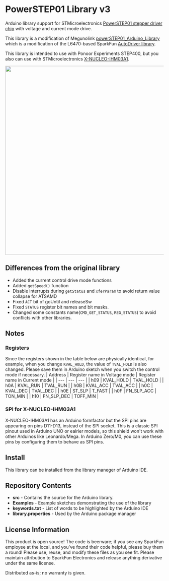 PowerSTEP01 Library v3
==========
Arduino library support for STMicroelectronics [PowerSTEP01 stepper driver chip](https://www.st.com/en/motor-drivers/powerstep01.html) with voltage and current mode drive.

This library is a modification of Megunolink [powerSTEP01_Arduino_Library](https://github.com/Megunolink/powerSTEP01_Arduino_Library) which is a modification of the L6470-based SparkFun [AutoDriver library](https://github.com/sparkfun/SparkFun_AutoDriver_Arduino_Library).

This library is intended to use with Ponoor Experiments STEP400, but you also can use with STMicroelectronics [X-NUCLEO-IHM03A1](https://www.st.com/en/ecosystems/x-nucleo-ihm03a1.html).

<img src="http://ponoor.com/manage/wp-content/uploads/2020/10/IMG_3852-e1603244987895.jpg" width="600" />

Differences from the original library
-------------------
- Added the current control drive mode functions
- Added `getSpeed()` function
- Disable interrupts during `getStatus` and `xferParam` to avoid return value collapse for ATSAMD
- Fixed `ACT` bit of goUntil and releaseSw
- Fixed `STATUS` register bit names and bit masks.
- Changed some constants name(`CMD_GET_STATUS`, `REG_STATUS`) to avoid conflicts with other libraries.

Notes
-------------------

### Registers
Since the registers shown in the table below are physically identical, for example, when you change `KVAL_HOLD`, the value of `TVAL_HOLD` is also changed. Please save them in Arduino sketch when you switch the control mode if necessary.
| Address | Register name in Voltage mode | Register name in Current mode |
| --- | --- | --- |
| h09 | KVAL_HOLD | TVAL_HOLD |
| h0A | KVAL_RUN | TVAL_RUN |
| h0B | KVAL_ACC | TVAL_ACC |
| h0C | KVAL_DEC | TVAL_DEC |
| h0E | ST_SLP | T_FAST |
| h0F | FN_SLP_ACC | TON_MIN |
| h10 | FN_SLP_DEC | TOFF_MIN |

### SPI for X-NUCLEO-IHM03A1
X-NUCLEO-IHM03A1 has an Arduino formfactor but the SPI pins are appearing on pins D11-D13, instead of the SPI socket. This is a classic SPI pinout used in Arduino UNO or ealrier models, so this shield won't work with other Arduinos like Leonardo/Mega. In Arduino Zero/M0, you can use these pins by configuring them to behave as SPI pins.

Install
-------------------
This library can be installed from the library maneger of Arduino IDE.

Repository Contents
-------------------
* **src** - Contains the source for the Arduino library.
* **Examples** - Example sketches demonstrating the use of the library
* **keywords.txt** - List of words to be highlighted by the Arduino IDE
* **library.properties** - Used by the Arduino package manager

License Information
-------------------
This product is open source!
The code is beerware; if you see any SparkFun employee at the local, and you've found their code helpful, please buy them a round!
Please use, reuse, and modify these files as you see fit. Please maintain attribution to SparkFun Electronics and release anything derivative under the same license.

Distributed as-is; no warranty is given.
